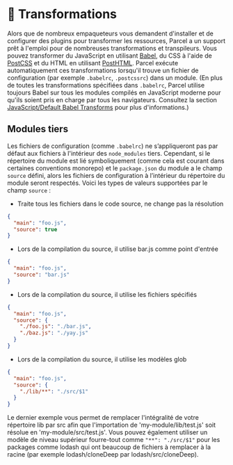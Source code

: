 # 🐠 Transformations

Alors que de nombreux empaqueteurs vous demandent d'installer et de configurer des plugins pour transformer les ressources, Parcel a un support prêt à l'emploi pour de nombreuses transformations et transpileurs. Vous pouvez transformer du JavaScript en utilisant [Babel](https://babeljs.io), du CSS à l'aide de [PostCSS](http://postcss.org) et du HTML en utilisant [PostHTML](https://github.com/posthtml/posthtml). Parcel exécute automatiquement ces transformations lorsqu'il trouve un fichier de configuration (par exemple `.babelrc`, `.postcssrc`) dans un module. (En plus de toutes les transformations spécifiées dans `.babelrc`, Parcel utilise toujours Babel sur tous les modules compilés en JavaScript moderne pour qu'ils soient pris en charge par tous les navigateurs. Consultez la section [JavaScript/Default Babel Transforms](javascript.html#transformations-babel-par-défaut) pour plus d'informations.)

## Modules tiers

Les fichiers de configuration (comme `.babelrc`) ne s’appliqueront pas par défaut aux fichiers à l'intérieur des `node_modules` tiers. Cependant, si le répertoire du module est lié symboliquement (comme cela est courant dans certaines conventions monorepo) et le `package.json` du module a le champ `source` défini, alors les fichiers de configuration à l’intérieur du répertoire du module seront respectés. Voici les types de valeurs supportées par le champ `source` :

- Traite tous les fichiers dans le code source, ne change pas la résolution

```json
{
  "main": "foo.js",
  "source": true
}
```

- Lors de la compilation du source, il utilise bar.js comme point d'entrée

```json
{
  "main": "foo.js",
  "source": "bar.js"
}
```

- Lors de la compilation du source, il utilise les fichiers spécifiés

```json
{
  "main": "foo.js",
  "source": {
    "./foo.js": "./bar.js",
    "./baz.js": "./yay.js"
  }
}
```

- Lors de la compilation du source, il utilise les modèles glob

```json
{
  "main": "foo.js",
  "source": {
    "./lib/**": "./src/$1"
  }
}
```

Le dernier exemple vous permet de remplacer l'intégralité de votre répertoire lib par src afin que l'importation de 'my-module/lib/test.js' soit résolue en 'my-module/src/test.js'. Vous pouvez également utiliser un modèle de niveau supérieur fourre-tout comme `"**": "./src/$1"` pour les packages comme lodash qui ont beaucoup de fichiers à remplacer à la racine (par exemple lodash/cloneDeep par lodash/src/cloneDeep).
